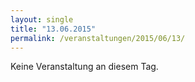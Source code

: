 ```yaml
---
layout: single
title: "13.06.2015"
permalink: /veranstaltungen/2015/06/13/
---
```


Keine Veranstaltung an diesem Tag.
